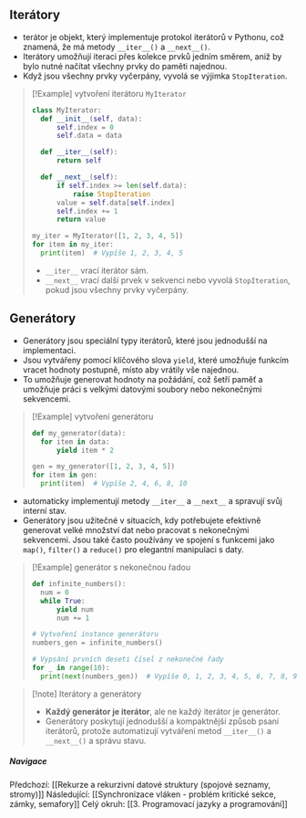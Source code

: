 
## Iterátory
- terátor je objekt, který implementuje protokol iterátorů v Pythonu, což znamená, že má metody `__iter__()` a `__next__()`.
- Iterátory umožňují iteraci přes kolekce prvků jedním směrem, aniž by bylo nutné načítat všechny prvky do paměti najednou.
- Když jsou všechny prvky vyčerpány, vyvolá se výjimka `StopIteration`.

>[!Example] vytvoření iterátoru `MyIterator`
>```Python
>class MyIterator:
> 	def __init__(self, data):
> 		self.index = 0
> 		self.data = data
>
> 	def __iter__(self):
> 		return self
>
> 	def __next__(self):
> 		if self.index >= len(self.data):
> 			raise StopIteration
> 		value = self.data[self.index]
> 		self.index += 1
> 		return value
>
>my_iter = MyIterator([1, 2, 3, 4, 5])
>for item in my_iter:
> 	print(item)  # Vypíše 1, 2, 3, 4, 5
>```
>- `__iter__` vrací iterátor sám.
>- `__next__` vrací další prvek v sekvenci nebo vyvolá `StopIteration`, pokud jsou všechny prvky vyčerpány.

## Generátory
- Generátory jsou speciální typy iterátorů, které jsou jednodušší na implementaci.
- Jsou vytvářeny pomocí klíčového slova `yield`, které umožňuje funkcím vracet hodnoty postupně, místo aby vrátily vše najednou.
- To umožňuje generovat hodnoty na požádání, což šetří paměť a umožňuje práci s velkými datovými soubory nebo nekonečnými sekvencemi.

>[!Example] vytvoření generátoru
>```Python
>def my_generator(data):
> 	for item in data:
> 		yield item * 2
>
>gen = my_generator([1, 2, 3, 4, 5])
>for item in gen:
> 	print(item)  # Vypíše 2, 4, 6, 8, 10
>```
- automaticky implementují metody `__iter__` a `__next__` a spravují svůj interní stav.
- Generátory jsou užitečné v situacích, kdy potřebujete efektivně generovat velké množství dat nebo pracovat s nekonečnými sekvencemi. Jsou také často používány ve spojení s funkcemi jako `map()`, `filter()` a `reduce()` pro elegantní manipulaci s daty.

>[!Example] generátor s nekonečnou řadou
>```Python
>def infinite_numbers():
> 	num = 0
> 	while True:
> 		yield num
> 		num += 1
>
># Vytvoření instance generátoru
>numbers_gen = infinite_numbers()
>
># Vypsání prvních deseti čísel z nekonečné řady
>for _ in range(10):
> 	print(next(numbers_gen))  # Vypíše 0, 1, 2, 3, 4, 5, 6, 7, 8, 9
>```


>[!note] Iterátory a generátory
>- **Každý generátor je iterátor**, ale ne každý iterátor je generátor.
>- Generátory poskytují jednodušší a kompaktnější způsob psaní iterátorů, protože automatizují vytváření metod `__iter__()` a `__next__()` a správu stavu.

##### Navigace
Předchozí:  [[Rekurze a rekurzivní datové struktury (spojové seznamy, stromy)]]
Následující: [[Synchronizace vláken - problém kritické sekce, zámky, semafory]]
Celý okruh: [[3. Programovací jazyky a programování]]